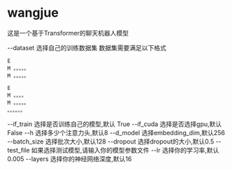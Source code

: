 # wangjue
这是一个基于Transformer的聊天机器人模型

--dataset 选择自己的训练数据集
    数据集需要满足以下格式
    
    E
    M 。。。。。
    M 。。。。。

    E
    M 。。。。
    M 。。。。。
    。。。。。。
--if_train 选择是否训练自己的模型,默认 True
--if_cuda 选择是否选择gpu,默认 False
--h  选择多少个注意力头,默认8
--d_model  选择embedding_dim,默认256
--batch_size   选择批次大小,默认128
--dropout 选择dropout的大小,默认0.5
--test_file 如果选择测试模型,请输入你的模型参数文件
--lr  选择你的学习率,默认0.005
--layers 选择你的神经网络深度,默认16
